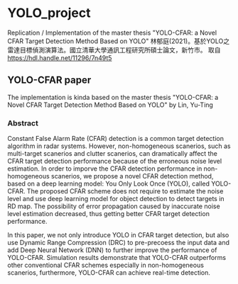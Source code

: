 # YOLO_project
Replication / Implementation of the master thesis "YOLO-CFAR: a Novel CFAR Target Detection Method Based on YOLO" 林郁庭(2021)。基於YOLO之雷達目標偵測演算法。國立清華大學通訊工程研究所碩士論文，新竹市。 取自 https://hdl.handle.net/11296/7n49t5 

## YOLO-CFAR paper
The implementation is kinda based on the master thesis "YOLO-CFAR: a Novel CFAR Target Detection Method Based on YOLO" by Lin, Yu-Ting

### Abstract
Constant False Alarm Rate (CFAR) detection is a common target detection algorithm in radar systems. However, non-homogeneous scanerios, such as 
multi-target scanerios and clutter scanerios, can dramatically affect the CFAR target detection performance because of the erroneous noise level
estimation. In order to imporve the CFAR detection performance in non-homogeneous scanerios, we propose a novel CFAR detection method, based on
a deep learning model: You Only Look Once (YOLO), called YOLO-CFAR. The proposed CFAR scheme does not require to estimate the noise level and use
deep learning model for object detection to detect targets in RD map. The possibility of error propagation caused by inaccurate noise level estimation
decreased, thus getting better CFAR target detection performance.

In this paper, we not only introduce YOLO in CFAR target detection, but also use Dynamic Range Compression (DRC) to pre-precoess the input data and add
Deep Neural Network (DNN) to further improve the performance of YOLO-CFAR. Simulation results demonstrate that YOLO-CFAR outperforms other conventional
CFAR schemes especially in non-homogeneous scanerios, furthermore, YOLO-CFAR can achieve real-time detection.
